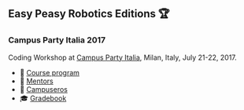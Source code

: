 ## Easy Peasy Robotics Editions :trophy:

### Campus Party Italia 2017
Coding Workshop at [Campus Party Italia](http://campuse.ro/events/campus-party-italia-2017/workshop), Milan, Italy, July 21-22, 2017.
- 📖 [Course program](./cpi17/course-program.md)
- 👴 [Mentors](./cpi17/mentors.md)
- 🙋 [Campuseros](./cpi17/campuseros.md)
- 🎓 [Gradebook](https://easy-peasy-robotics.github.io/cpi17-gradebook)
